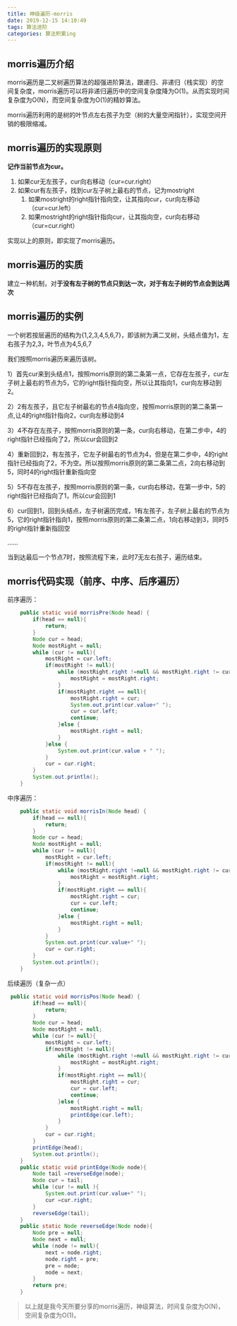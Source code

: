 ```yaml
---
title: 神级遍历-morris
date: 2019-12-15 14:10:49
tags: 算法进阶
categories: 算法积累ing
---
```


## morris遍历介绍

morris遍历是二叉树遍历算法的超强进阶算法，跟递归、非递归（栈实现）的空间复杂度，morris遍历可以将非递归遍历中的空间复杂度降为O(1)。从而实现时间复杂度为O(N)，而空间复杂度为O(1)的精妙算法。

morris遍历利用的是树的叶节点左右孩子为空（树的大量空闲指针），实现空间开销的极限缩减。

<!--more-->

## morris遍历的实现原则

**记作当前节点为cur。**

1. 如果cur无左孩子，cur向右移动（cur=cur.right）
2. 如果cur有左孩子，找到cur左子树上最右的节点，记为mostright
   1. 如果mostright的right指针指向空，让其指向cur，cur向左移动（cur=cur.left）
   2. 如果mostright的right指针指向cur，让其指向空，cur向右移动（cur=cur.right）

实现以上的原则，即实现了morris遍历。

## morris遍历的实质

建立一种机制，对**于没有左子树的节点只到达一次，对于有左子树的节点会到达两次**

## morris遍历的实例

一个树若按层遍历的结构为{1,2,3,4,5,6,7}，即该树为满二叉树，头结点值为1，左右孩子为2,3，叶节点为4,5,6,7

我们按照morris遍历来遍历该树。

1）首先cur来到头结点1，按照morris原则的第二条第一点，它存在左孩子，cur左子树上最右的节点为5，它的right指针指向空，所以让其指向1，cur向左移动到2。

2）2有左孩子，且它左子树最右的节点4指向空，按照morris原则的第二条第一点,让4的right指针指向2，cur向左移动到4

3）4不存在左孩子，按照morris原则的第一条，cur向右移动，在第二步中，4的right指针已经指向了2，所以cur会回到2

4）重新回到2，有左孩子，它左子树最右的节点为4，但是在第二步中，4的right指针已经指向了2，不为空。所以按照morris原则的第二条第二点，2向右移动到5，同时4的right指针重新指向空

5）5不存在左孩子，按照morris原则的第一条，cur向右移动，在第一步中，5的right指针已经指向了1，所以cur会回到1

6）cur回到1，回到头结点，左子树遍历完成，1有左孩子，左子树上最右的节点为5，它的right指针指向1，按照morris原则的第二条第二点，1向右移动到3，同时5的right指针重新指回空

……

当到达最后一个节点7时，按照流程下来，此时7无左右孩子，遍历结束。

## morris代码实现（前序、中序、后序遍历）

前序遍历：

```java
    public static void morrisPre(Node head) {
        if(head == null){
            return;
        }
        Node cur = head;
        Node mostRight = null;
        while (cur != null){
            mostRight = cur.left;
            if(mostRight != null){
                while (mostRight.right !=null && mostRight.right != cur){
                    mostRight = mostRight.right;
                }
                if(mostRight.right == null){
                    mostRight.right = cur;
                    System.out.print(cur.value+" ");
                    cur = cur.left;
                    continue;
                }else {
                    mostRight.right = null;
                }
            }else {
                System.out.print(cur.value + " ");
            }
            cur = cur.right;
        }
        System.out.println();
    }
```

中序遍历：

```java
    public static void morrisIn(Node head) {
        if(head == null){
            return;
        }
        Node cur = head;
        Node mostRight = null;
        while (cur != null){
            mostRight = cur.left;
            if(mostRight != null){
                while (mostRight.right !=null && mostRight.right != cur){
                    mostRight = mostRight.right;
                }
                if(mostRight.right == null){
                    mostRight.right = cur;
                    cur = cur.left;
                    continue;
                }else {
                    mostRight.right = null;
                }
            }
            System.out.print(cur.value+" ");
            cur = cur.right;
        }
        System.out.println();
    }
```

后续遍历（复杂一点）

```java
 public static void morrisPos(Node head) {
        if(head == null){
            return;
        }
        Node cur = head;
        Node mostRight = null;
        while (cur != null){
            mostRight = cur.left;
            if(mostRight != null){
                while (mostRight.right !=null && mostRight.right != cur){
                    mostRight = mostRight.right;
                }
                if(mostRight.right == null){
                    mostRight.right = cur;
                    cur = cur.left;
                    continue;
                }else {
                    mostRight.right = null;
                    printEdge(cur.left);
                }
            }
            cur = cur.right;
        }
        printEdge(head);
        System.out.println();
    }
    public static void printEdge(Node node){
        Node tail =reverseEdge(node);
        Node cur = tail;
        while (cur != null ){
            System.out.print(cur.value+" ");
            cur =cur.right;
        }
        reverseEdge(tail);
    }
    public static Node reverseEdge(Node node){
        Node pre = null;
        Node next = null;
        while (node != null){
            next = node.right;
            node.right = pre;
            pre = node;
            node = next;
        }
        return pre;
    }
```

> 以上就是我今天所要分享的morris遍历，神级算法，时间复杂度为O(N)，空间复杂度为O(1)。
>

